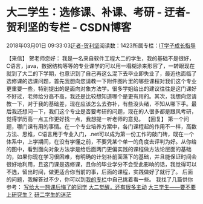
# 大二学生：选修课、补课、考研 - 迂者-贺利坚的专栏 - CSDN博客

2018年03月01日 09:33:03[迂者-贺利坚](https://me.csdn.net/sxhelijian)阅读数：1423所属专栏：[IT学子成长指导](https://blog.csdn.net/column/details/itstudy.html)



【来信】
贺老师您好：
我是一名来自软件工程大二的学生，我的基础不是很好，C语言，java，数据结构等等的专业课学的可以用一塌糊涂来形容了，一转眼现在就到了大二的下学期，也意识到了自己再这么混下去毕业即失业了，最近也面临了选修课的选课问题，首先我想向您请教一下附件图片里的哪些课程对我们这个专业更重要一些，特别提出的是面向对象方法学。很多学姐给出的建议往往是这门课好不好过，老师给分高不高，我还是比较想知道哪个是更有用的。其次，我想向您请教一下，对于我的基础差，现在应该怎么去弥补，有些没头绪，不知从哪下手。最后我还想问一下，我们这个专业是否要考研的问题，现在的人很多都是跟风考研，觉得学历高一点工作更好找一点，我想提一听老师的意见。
【回复】
第一个问题，哪门课有用的事情。在一个专业培养方案中，各门课程起的作用不一样，高数方法、思维，C语言用于专业入门，.net可以成为第一份工作的敲门砖，既在一个体系中，上学期间，在没有学懂之前，不要凭某个单一的角度去评判为好。从你给的图中，看到面向对象方法学是给后面两门更偏实践的课程做方法论层面的基础的，如果你现在学习很困难，有明确的计划补前面落下的基础，并且能保证时间会很好地利用，且这门课是选修课，且你的毕业学分不会受此影响的话，我觉得可以不选，留出时间，做更适合你当前的事，后面的课程，实践做好了就行了。
后面的问题，我解答过不少，你可以到[我的专栏](http://blog.csdn.net/sxhelijian/article/details/8135028)中自己挑着看一些。
我找了几篇供你参考：
[写给大一翘课后悔了的同学](http://blog.csdn.net/sxhelijian/article/details/7830919)
[大二觉醒，还有很多主动](http://blog.csdn.net/sxhelijian/article/details/17089739)
[大三学生——要不要上研究生？](http://blog.csdn.net/sxhelijian/article/details/7819434)
[研二学生的迷茫](http://blog.csdn.net/sxhelijian/article/details/7772146)

